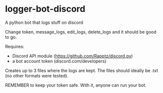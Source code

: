 # logger-bot-discord
A python bot that logs stuff on discord


Change token, message_logs, edit_logs, delete_logs and it should be good to go.

Requires:
- Discord API module (https://github.com/Rapptz/discord.py)
- a bot account token (discord.com/developers)

Creates up to 3 files where the logs are kept. The files should ideally be .txt (no other formats were tested).

REMEMBER to keep your token safe. With it, anyone can run your bot.
